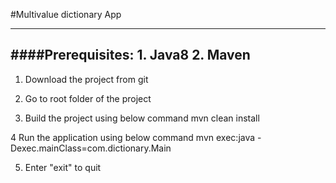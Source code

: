 #Multivalue dictionary App

-------------------------------------------
####Prerequisites: 
    1. Java8
    2. Maven
-------------------------------------------

1. Download the project from git

2. Go to root folder of the project


3. Build the project using below command
    mvn clean install
    
4 Run the application using below command
    mvn exec:java -Dexec.mainClass=com.dictionary.Main

5. Enter "exit" to quit

